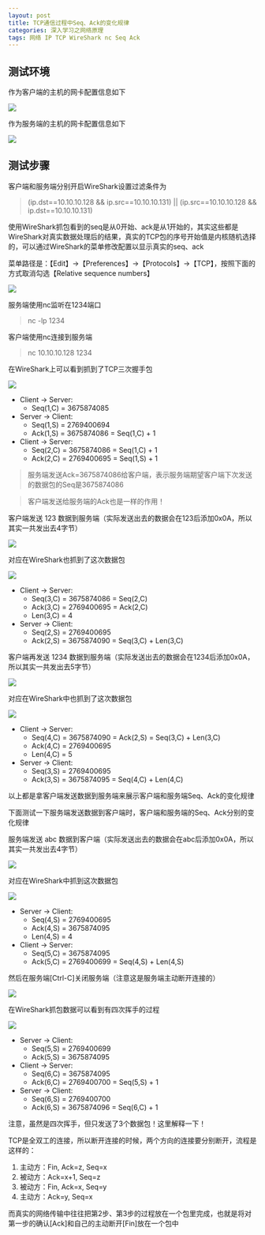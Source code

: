 ```yaml
---
layout: post
title: TCP通信过程中Seq、Ack的变化规律
categories: 深入学习之网络原理 
tags: 网络 IP TCP WireShark nc Seq Ack 
---
```


## 测试环境

作为客户端的主机的网卡配置信息如下

![](../media/image/2018-06-05/01.png)

作为服务端的主机的网卡配置信息如下

![](../media/image/2018-06-05/02.png)

## 测试步骤

客户端和服务端分别开启WireShark设置过滤条件为

>(ip.dst==10.10.10.128 && ip.src==10.10.10.131) \|\| (ip.src==10.10.10.128  && ip.dst==10.10.10.131)

使用WireShark抓包看到的seq是从0开始、ack是从1开始的，其实这些都是WireShark对真实数据处理后的结果，真实的TCP包的序号开始值是内核随机选择的，可以通过WireShark的菜单修改配置以显示真实的seq、ack

菜单路径是：【Edit】->【Preferences】->【Protocols】->【TCP】，按照下面的方式取消勾选【Relative sequence numbers】

![](../media/image/2018-06-05/03.png)

服务端使用nc监听在1234端口

>nc -lp 1234

客户端使用nc连接到服务端

>nc 10.10.10.128 1234

在WireShark上可以看到抓到了TCP三次握手包

![](../media/image/2018-06-05/04.png)

* Client -> Server: 
    * Seq(1,C) = 3675874085
* Server -> Client: 
    * Seq(1,S) = 2769400694
    * Ack(1,S) = 3675874086 = Seq(1,C) + 1
* Client -> Server: 
    * Seq(2,C) = 3675874086 = Seq(1,C) + 1
    * Ack(2,C) = 2769400695 = Seq(1,S) + 1

>服务端发送Ack=3675874086给客户端，表示服务端期望客户端下次发送的数据包的Seq是3675874086

>客户端发送给服务端的Ack也是一样的作用！

客户端发送 123 数据到服务端（实际发送出去的数据会在123后添加0x0A，所以其实一共发出去4字节）

![](../media/image/2018-06-05/05.png)

对应在WireShark也抓到了这次数据包

![](../media/image/2018-06-05/06.png)

* Client -> Server: 
    * Seq(3,C) = 3675874086 = Seq(2,C)
    * Ack(3,C) = 2769400695 = Ack(2,C)
    * Len(3,C) = 4
* Server -> Client: 
    * Seq(2,S) = 2769400695
    * Ack(2,S) = 3675874090 = Seq(3,C) + Len(3,C)

客户端再发送 1234 数据到服务端（实际发送出去的数据会在1234后添加0x0A，所以其实一共发出去5字节）

![](../media/image/2018-06-05/07.png)

对应在WireShark中也抓到了这次数据包

![](../media/image/2018-06-05/08.png)

* Client -> Server: 
    * Seq(4,C) = 3675874090 = Ack(2,S) = Seq(3,C) + Len(3,C)
    * Ack(4,C) = 2769400695
    * Len(4,C) = 5
* Server -> Client: 
    * Seq(3,S) = 2769400695
    * Ack(3,S) = 3675874095 = Seq(4,C) + Len(4,C)

以上都是拿客户端发送数据到服务端来展示客户端和服务端Seq、Ack的变化规律

下面测试一下服务端发送数据到客户端时，客户端和服务端的Seq、Ack分别的变化规律

服务端发送 abc 数据到客户端（实际发送出去的数据会在abc后添加0x0A，所以其实一共发出去4字节）

![](../media/image/2018-06-05/09.png)

对应在WireShark中抓到这次数据包

![](../media/image/2018-06-05/10.png)

* Server -> Client: 
    * Seq(4,S) = 2769400695
    * Ack(4,S) = 3675874095
    * Len(4,S) = 4
* Client -> Server: 
    * Seq(5,C) = 3675874095
    * Ack(5,C) = 2769400699 = Seq(4,S) + Len(4,S)

然后在服务端[Ctrl-C]关闭服务端（注意这是服务端主动断开连接的）

![](../media/image/2018-06-05/11.png)

在WireShark抓包数据可以看到有四次挥手的过程

![](../media/image/2018-06-05/12.png)

* Server -> Client: 
    * Seq(5,S) = 2769400699
    * Ack(5,S) = 3675874095
* Client -> Server: 
    * Seq(6,C) = 3675874095
    * Ack(6,C) = 2769400700 = Seq(5,S) + 1
* Server -> Client: 
    * Seq(6,S) = 2769400700
    * Ack(6,S) = 3675874096 = Seq(6,C) + 1

注意，虽然是四次挥手，但只发送了3个数据包！这里解释一下！

TCP是全双工的连接，所以断开连接的时候，两个方向的连接要分别断开，流程是这样的：

1. 主动方：Fin, Ack=z, Seq=x
2. 被动方：Ack=x+1, Seq=z
3. 被动方：Fin, Ack=x, Seq=y
4. 主动方：Ack=y, Seq=x

而真实的网络传输中往往把第2步、第3步的过程放在一个包里完成，也就是将对第一步的确认[Ack]和自己的主动断开[Fin]放在一个包中

